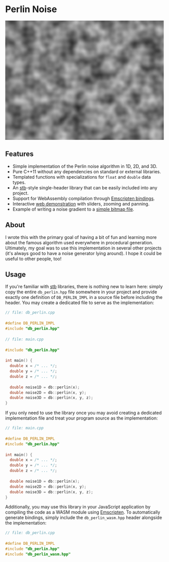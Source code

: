 # Perlin Noise

![Preview Image](.github/noise.png)

## Features

* Simple implementation of the Perlin noise algorithm in 1D, 2D, and 3D.
* Pure C++11 without any dependencies on standard or external libraries.
* Templated functions with specializations for `float` and `double` data types.
* An [stb][0]-style single-header library that can be easily included into any project.
* Support for WebAssembly compilation through [Emscripten bindings](./db_perlin_wasm.hpp).
* Interactive [web demonstration](https://daniilsjb.github.io/perlin-noise/) with sliders, zooming and panning.
* Example of writing a noise gradient to a [simple bitmap file](./examples/bmp/main.cpp).

## About

I wrote this with the primary goal of having a bit of fun and learning more about the famous algorithm used everywhere
in procedural generation. Ultimately, my goal was to use this implementation in several other projects (it's always good
to have a noise generator lying around). I hope it could be useful to other people, too!

## Usage

If you're familiar with [stb][0] libraries, there is nothing new to learn here: simply copy the entire `db_perlin.hpp`
file somewhere in your project and provide exactly one definition of `DB_PERLIN_IMPL` in a source file before including
the header. You may create a dedicated file to serve as the implementation:

```cpp
// file: db_perlin.cpp

#define DB_PERLIN_IMPL
#include "db_perlin.hpp"

// file: main.cpp

#include "db_perlin.hpp"

int main() {
  double x = /* ... */;
  double y = /* ... */;
  double z = /* ... */;

  double noise1D = db::perlin(x);
  double noise2D = db::perlin(x, y);
  double noise3D = db::perlin(x, y, z);
}
```

If you only need to use the library once you may avoid creating a dedicated implementation file and treat your program
source as the implementation:

```cpp
// file: main.cpp

#define DB_PERLIN_IMPL
#include "db_perlin.hpp"

int main() {
  double x = /* ... */;
  double y = /* ... */;
  double z = /* ... */;

  double noise1D = db::perlin(x);
  double noise2D = db::perlin(x, y);
  double noise3D = db::perlin(x, y, z);
}
```

Additionally, you may use this library in your JavaScript application by compiling the code as a WASM module using [Emscripten][1].
To automatically generate bindings, simply include the `db_perlin_wasm.hpp` header alongside the implementation:

```cpp
// file: db_perlin.cpp

#define DB_PERLIN_IMPL
#include "db_perlin.hpp"
#include "db_perlin_wasm.hpp"
```

[0]: https://github.com/nothings/stb
[1]: https://emscripten.org/
